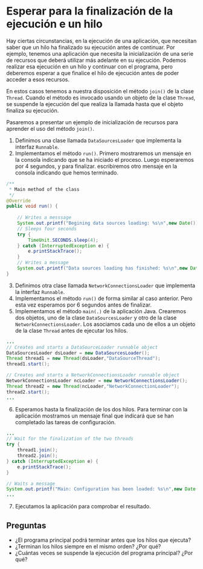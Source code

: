 # Esperar para la finalización de la ejecución e un hilo

Hay ciertas circunstancias, en la ejecución de una aplicación, que necesitan saber que un hilo ha finalizado su ejecución antes de continuar. Por ejemplo, tenemos una aplicación que necesita la inicialización de una serie de recursos que deberá utilizar más adelante en su ejecución. Podemos realizar esa ejecución en un hilo y continuar con el programa, pero deberemos esperar a que finalice el hilo de ejecución antes de poder acceder a esos recursos.

En estos casos tenemos a nuestra disposición el método `join()` de la clase `Thread`. Cuando el método es invocado usando un objeto de la clase `Thread`, se suspende la ejecución del que realiza la llamada hasta que el objeto finaliza su ejecución.

Pasaremos a presentar un ejemplo de inicialización de recursos para aprender el uso del método `join()`.

1. Definimos una clase llamada `DataSourcesLoader` que implementa la interfaz `Runnable`.  
2. Implementamos el método `run()`. Primero mostraremos un mensaje en la consola indicando que se ha iniciado el proceso. Luego esperaremos por 4 segundos, y para finalizar. escribiremos otro mensaje en la consola indicando que hemos terminado.

```java
/**
 * Main method of the class
 */
@Override
public void run() {
		
    // Writes a messsage
    System.out.printf("Begining data sources loading: %s\n",new Date());
    // Sleeps four seconds
    try {
        TimeUnit.SECONDS.sleep(4);
    } catch (InterruptedException e) {
        e.printStackTrace();
    }
    // Writes a message
    System.out.printf("Data sources loading has finished: %s\n",new Date());
}
```

3. Definimos otra clase llamada `NetworkConnectionsLoader` que implementa la interfaz `Runnable`.
4. Implementamos el método `run()` de forma similar al caso anterior. Pero esta vez esperamos por 6 segundos antes de finalizar.
5. Implementamos el método `main(.)` de la aplicación Java. Crearemos dos objetos, uno de la clase `DataSourcesLoader` y otro de la clase `NetworkConnectionsLoader`. Los asociamos cada uno de ellos a un objeto de la clase `Thread` antes de ejecutar los hilos.

```java
...
// Creates and starts a DataSourceLoader runnable object
DataSourcesLoader dsLoader = new DataSourcesLoader();
Thread thread1 = new Thread(dsLoader,"DataSourceThread");
thread1.start();

// Creates and starts a NetworkConnectionsLoader runnable object
NetworkConnectionsLoader ncLoader = new NetworkConnectionsLoader();
Thread thread2 = new Thread(ncLoader,"NetworkConnectionLoader");
thread2.start();
...
```

6. Esperamos hasta la finalización de los dos hilos. Para terminar con la aplicación mostramos un mensaje final que indicará que se han completado las tareas de configuración.

```java
...
// Wait for the finalization of the two threads
try {
    thread1.join();
    thread2.join();
} catch (InterruptedException e) {
    e.printStackTrace();
}

// Waits a message
System.out.printf("Main: Configuration has been loaded: %s\n",new Date());
...
```

7. Ejecutamos la aplicación para comprobar el resultado.

## Preguntas

-   ¿El programa principal podrá terminar antes que los hilos que ejecuta?    
-   ¿Terminan los hilos siempre en el mismo orden? ¿Por qué?
-   ¿Cuántas veces se suspende la ejecución del programa principal? ¿Por qué?

<!--stackedit_data:
eyJoaXN0b3J5IjpbLTQ5MDU1NjVdfQ==
-->